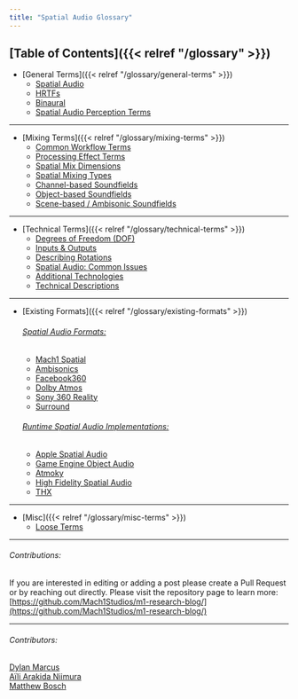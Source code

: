 ```yaml
---
title: "Spatial Audio Glossary"
---
```


## [Table of Contents]({{< relref "/glossary" >}})

- [General Terms]({{< relref "/glossary/general-terms" >}})
	- [Spatial Audio](general-terms#spatial-audio)
	- [HRTFs](general-terms#hrtf)
	- [Binaural](general-terms#binaural)
	- [Spatial Audio Perception Terms](general-terms#perception-terms)
---
- [Mixing Terms]({{< relref "/glossary/mixing-terms" >}})
	- [Common Workflow Terms](mixing-terms#common-workflow-terms)
	- [Processing Effect Terms](mixing-terms#processing-effect-terms)
	- [Spatial Mix Dimensions](mixing-terms#spatial-mix-dimensions)
	- [Spatial Mixing Types](mixing-terms#spatial-mixing-types)
	- [Channel-based Soundfields](mixing-terms#channel-based)
	- [Object-based Soundfields](mixing-terms#object-based)
	- [Scene-based / Ambisonic Soundfields](mixing-terms#scene-based)
---
- [Technical Terms]({{< relref "/glossary/technical-terms" >}})
	- [Degrees of Freedom (DOF)](technical-terms#dof)
	- [Inputs & Outputs](technical-terms#inputs--outputs)
	- [Describing Rotations](technical-terms#describing-rotations)
	- [Spatial Audio: Common Issues](technical-terms#commonissues)
	- [Additional Technologies](technical-terms#additional-technologies)
	- [Technical Descriptions](technical-terms#techdescs)
---
- [Existing Formats]({{< relref "/glossary/existing-formats" >}})
	###### [Spatial Audio Formats:](existing-formats/#deliverable-spatial-audio-formats)
	- [Mach1 Spatial](existing-formats#mach1-spatial)
	- [Ambisonics](existing-formats#ambisonics)
	- [Facebook360](existing-formats#facebook-360-audio)
	- [Dolby Atmos](existing-formats#dolby-atmos-audio)
	- [Sony 360 Reality](existing-formats#sony-360-audio)
	- [Surround](existing-formats#surround)
	###### [Runtime Spatial Audio Implementations:](existing-formats/#runtime-spatial-audio-implementations)
	- [Apple Spatial Audio](existing-formats#apple-spatial-audio)
	- [Game Engine Object Audio](existing-formats#game-engine-object-audio)
	- [Atmoky](existing-formats#atmoky)
	- [High Fidelity Spatial Audio](existing-formats#high-fidelity-spatial-audio)
	- [THX](existing-formats#thx)
---
- [Misc]({{< relref "/glossary/misc-terms" >}})
	- [Loose Terms](misc-terms#loose-terms)

---
###### Contributions:
If you are interested in editing or adding a post please create a Pull Request or by reaching out directly. 
Please visit the repository page to learn more: [https://github.com/Mach1Studios/m1-research-blog/](https://github.com/Mach1Studios/m1-research-blog/)

---
###### Contributors:
[Dylan Marcus](https://github.com/himwho)\
[Aïli Arakida Niimura](https://github.com/clpng)\
[Matthew Bosch](https://github.com/mattbosch)
